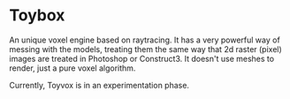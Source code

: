 # Toybox

An unique voxel engine based on raytracing. It has a very powerful way of messing with the models, treating them the same way that 2d raster (pixel) images are treated in Photoshop or Construct3. It doesn't use meshes to render, just a pure voxel algorithm.

Currently, Toyvox is in an experimentation phase.
